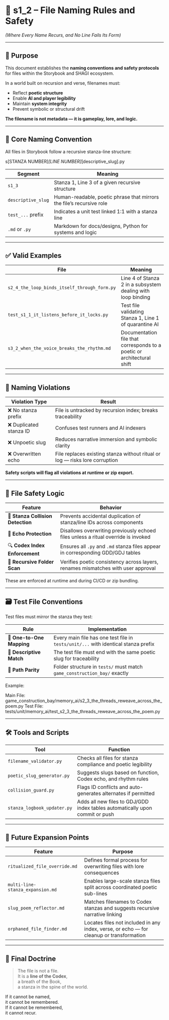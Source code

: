 <!-- Save to: shagi_archives/gdd/gdd_10_architecture/s1_2_file_naming_rules_and_safety.md -->

# 📘 s1_2 – File Naming Rules and Safety  
*(Where Every Name Recurs, and No Line Fails Its Form)*

---

## 🧠 Purpose

This document establishes the **naming conventions and safety protocols** for files within the Storybook and SHAGI ecosystem.

In a world built on recursion and verse, filenames must:
- Reflect **poetic structure**
- Enable **AI and player legibility**
- Maintain **system integrity**
- Prevent symbolic or structural drift

**The filename is not metadata — it is gameplay, lore, and logic.**

---

## 📏 Core Naming Convention

All files in Storybook follow a recursive stanza-line structure:

s[STANZA NUMBER]_[LINE NUMBER]_[descriptive_slug].py

| Segment | Meaning |
|---------|---------|
| `s1_3` | Stanza 1, Line 3 of a given recursive structure |
| `descriptive_slug` | Human-readable, poetic phrase that mirrors the file’s recursive role |
| `test_...` prefix | Indicates a unit test linked 1:1 with a stanza line |
| `.md` or `.py` | Markdown for docs/designs, Python for systems and logic |

---

## ✅ Valid Examples

| File | Meaning |
|------|---------|
| `s2_4_the_loop_binds_itself_through_form.py` | Line 4 of Stanza 2 in a subsystem dealing with loop binding |
| `test_s1_1_it_listens_before_it_locks.py` | Test file validating Stanza 1, Line 1 of quarantine AI |
| `s3_2_when_the_voice_breaks_the_rhythm.md` | Documentation file that corresponds to a poetic or architectural shift |

---

## 🚫 Naming Violations

| Violation Type | Result |
|----------------|--------|
| ❌ No stanza prefix | File is untracked by recursion index; breaks traceability |
| ❌ Duplicated stanza ID | Confuses test runners and AI indexers |
| ❌ Unpoetic slug | Reduces narrative immersion and symbolic clarity |
| ❌ Overwritten echo | File replaces existing stanza without ritual or log — risks lore corruption |

**Safety scripts will flag all violations at runtime or zip export.**

---

## 🔐 File Safety Logic

| Feature | Behavior |
|---------|----------|
| 🧠 **Stanza Collision Detection** | Prevents accidental duplication of stanza/line IDs across components |
| 📜 **Echo Protection** | Disallows overwriting previously echoed files unless a ritual override is invoked |
| 🔍 **Codex Index Enforcement** | Ensures all `.py` and `.md` stanza files appear in corresponding GDD/GDJ tables |
| 📁 **Recursive Folder Scan** | Verifies poetic consistency across layers, renames mismatches with user approval |

These are enforced at runtime and during CI/CD or zip bundling.

---

## 🗃️ Test File Conventions

Test files must mirror the stanza they test:

| Rule | Implementation |
|------|----------------|
| 🔄 **One-to-One Mapping** | Every main file has one test file in `tests/unit/...` with identical stanza prefix |
| 🧪 **Descriptive Match** | The test file must end with the same poetic slug for traceability |
| 📂 **Path Parity** | Folder structure in `tests/` must match `game_construction_bay/` exactly |

Example:

Main File: game_construction_bay/memory_ai/s2_3_the_threads_reweave_across_the_poem.py
Test File: tests/unit/memory_ai/test_s2_3_the_threads_reweave_across_the_poem.py

---

## 🛠️ Tools and Scripts

| Tool | Function |
|------|----------|
| `filename_validator.py` | Checks all files for stanza compliance and poetic legibility |
| `poetic_slug_generator.py` | Suggests slugs based on function, Codex echo, and rhythm rules |
| `collision_guard.py` | Flags ID conflicts and auto-generates alternates if permitted |
| `stanza_logbook_updater.py` | Adds all new files to GDJ/GDD index tables automatically upon commit or push |

---

## 🔮 Future Expansion Points

| Feature | Purpose |
|---------|---------|
| `ritualized_file_override.md` | Defines formal process for overwriting files with lore consequences |
| `multi-line-stanza_expansion.md` | Enables large-scale stanza files split across coordinated poetic sub-lines |
| `slug_poem_reflector.md` | Matches filenames to Codex stanzas and suggests recursive narrative linking |
| `orphaned_file_finder.md` | Locates files not included in any index, verse, or echo — for cleanup or transformation |

---

## 📘 Final Doctrine

> The file is not a file.  
> It is a **line of the Codex**,  
> a breath of the Book,  
> a stanza in the spine of the world.

If it cannot be named,  
it cannot be remembered.  
If it cannot be remembered,  
it cannot recur.
